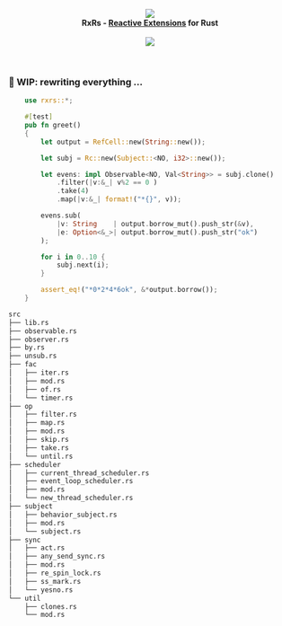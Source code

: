 <p align="center">
<img src="https://github.com/yingDev/rxrs/blob/master/assets/logo.png?raw=true">
<br>
    <b> RxRs - <a href="http://reactivex.io"> Reactive Extensions</a> for Rust </b>
<br><br>
<a href="https://crates.io/crates/rxrs">
    <img src="https://img.shields.io/badge/crates.io-0.2.0--beta1-orange.svg">
</a>
</p>
<br>

### 🌱 WIP: rewriting everything ...


```rust
    use rxrs::*;

    #[test]
    pub fn greet()
    {
        let output = RefCell::new(String::new());

        let subj = Rc::new(Subject::<NO, i32>::new());

        let evens: impl Observable<NO, Val<String>> = subj.clone()
            .filter(|v:&_| v%2 == 0 )
            .take(4)
            .map(|v:&_| format!("*{}", v));

        evens.sub(
            |v: String    | output.borrow_mut().push_str(&v),
            |e: Option<&_>| output.borrow_mut().push_str("ok")
        );

        for i in 0..10 {
            subj.next(i);
        }

        assert_eq!("*0*2*4*6ok", &*output.borrow());
    }

```


```bash
src
├── lib.rs
├── observable.rs
├── observer.rs
├── by.rs
├── unsub.rs
├── fac
│   ├── iter.rs
│   ├── mod.rs
│   ├── of.rs
│   └── timer.rs
├── op
│   ├── filter.rs
│   ├── map.rs
│   ├── mod.rs
│   ├── skip.rs
│   ├── take.rs
│   └── until.rs
├── scheduler
│   ├── current_thread_scheduler.rs
│   ├── event_loop_scheduler.rs
│   ├── mod.rs
│   └── new_thread_scheduler.rs
├── subject
│   ├── behavior_subject.rs
│   ├── mod.rs
│   └── subject.rs
├── sync
│   ├── act.rs
│   ├── any_send_sync.rs
│   ├── mod.rs
│   ├── re_spin_lock.rs
│   ├── ss_mark.rs
│   └── yesno.rs
└── util
    ├── clones.rs
    └── mod.rs

```